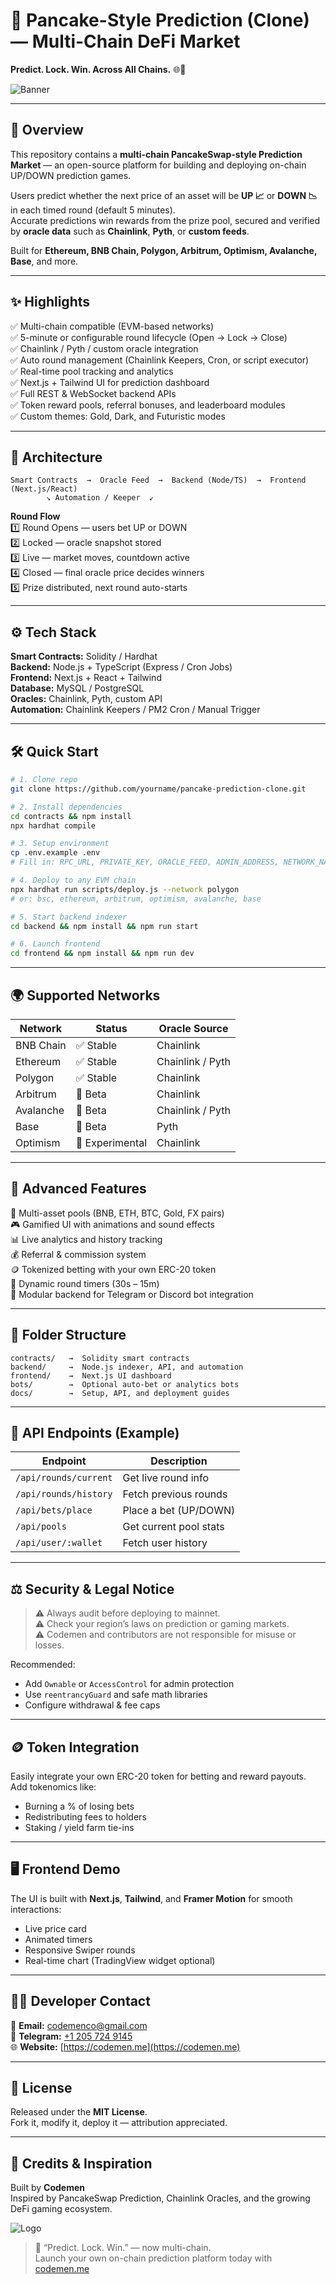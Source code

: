 # 🥞 Pancake-Style Prediction (Clone) — Multi-Chain DeFi Market
**Predict. Lock. Win. Across All Chains.** 🌐🔮  

![Banner](A_promotional_digital_graphic_design_banner_showca.png)

---

## 🚀 Overview
This repository contains a **multi-chain PancakeSwap-style Prediction Market** — an open-source platform for building and deploying on-chain UP/DOWN prediction games.

Users predict whether the next price of an asset will be **UP 📈** or **DOWN 📉** in each timed round (default 5 minutes).  
Accurate predictions win rewards from the prize pool, secured and verified by **oracle data** such as **Chainlink**, **Pyth**, or **custom feeds**.

Built for **Ethereum, BNB Chain, Polygon, Arbitrum, Optimism, Avalanche, Base**, and more.

---

## ✨ Highlights
✅ Multi-chain compatible (EVM-based networks)  
✅ 5-minute or configurable round lifecycle (Open → Lock → Close)  
✅ Chainlink / Pyth / custom oracle integration  
✅ Auto round management (Chainlink Keepers, Cron, or script executor)  
✅ Real-time pool tracking and analytics  
✅ Next.js + Tailwind UI for prediction dashboard  
✅ Full REST & WebSocket backend APIs  
✅ Token reward pools, referral bonuses, and leaderboard modules  
✅ Custom themes: Gold, Dark, and Futuristic modes  

---

## 🧩 Architecture
```
Smart Contracts  →  Oracle Feed  →  Backend (Node/TS)  →  Frontend (Next.js/React)
        ↘ Automation / Keeper  ↙
```
**Round Flow**  
1️⃣ Round Opens — users bet UP or DOWN  
2️⃣ Locked — oracle snapshot stored  
3️⃣ Live — market moves, countdown active  
4️⃣ Closed — final oracle price decides winners  
5️⃣ Prize distributed, next round auto-starts  

---

## ⚙️ Tech Stack
**Smart Contracts:** Solidity / Hardhat  
**Backend:** Node.js + TypeScript (Express / Cron Jobs)  
**Frontend:** Next.js + React + Tailwind  
**Database:** MySQL / PostgreSQL  
**Oracles:** Chainlink, Pyth, custom API  
**Automation:** Chainlink Keepers / PM2 Cron / Manual Trigger  

---

## 🛠️ Quick Start

```bash
# 1. Clone repo
git clone https://github.com/yourname/pancake-prediction-clone.git

# 2. Install dependencies
cd contracts && npm install
npx hardhat compile

# 3. Setup environment
cp .env.example .env
# Fill in: RPC_URL, PRIVATE_KEY, ORACLE_FEED, ADMIN_ADDRESS, NETWORK_NAME

# 4. Deploy to any EVM chain
npx hardhat run scripts/deploy.js --network polygon
# or: bsc, ethereum, arbitrum, optimism, avalanche, base

# 5. Start backend indexer
cd backend && npm install && npm run start

# 6. Launch frontend
cd frontend && npm install && npm run dev
```

---

## 🌍 Supported Networks
| Network | Status | Oracle Source |
|----------|---------|----------------|
| BNB Chain | ✅ Stable | Chainlink |
| Ethereum | ✅ Stable | Chainlink / Pyth |
| Polygon | ✅ Stable | Chainlink |
| Arbitrum | 🧪 Beta | Chainlink |
| Avalanche | 🧪 Beta | Chainlink / Pyth |
| Base | 🧪 Beta | Pyth |
| Optimism | 🔧 Experimental | Chainlink |

---

## 🧠 Advanced Features
🧩 Multi-asset pools (BNB, ETH, BTC, Gold, FX pairs)  
🎮 Gamified UI with animations and sound effects  
📊 Live analytics and history tracking  
💰 Referral & commission system  
🪙 Tokenized betting with your own ERC-20 token  
🔄 Dynamic round timers (30s – 15m)  
🧱 Modular backend for Telegram or Discord bot integration  

---

## 🧰 Folder Structure
```
contracts/   →  Solidity smart contracts
backend/     →  Node.js indexer, API, and automation
frontend/    →  Next.js UI dashboard
bots/        →  Optional auto-bet or analytics bots
docs/        →  Setup, API, and deployment guides
```

---

## 📡 API Endpoints (Example)
| Endpoint | Description |
|-----------|-------------|
| `/api/rounds/current` | Get live round info |
| `/api/rounds/history` | Fetch previous rounds |
| `/api/bets/place` | Place a bet (UP/DOWN) |
| `/api/pools` | Get current pool stats |
| `/api/user/:wallet` | Fetch user history |

---

## ⚖️ Security & Legal Notice
> ⚠️ Always audit before deploying to mainnet.  
> ⚠️ Check your region’s laws on prediction or gaming markets.  
> ⚠️ Codemen and contributors are not responsible for misuse or losses.

Recommended:
- Add `Ownable` or `AccessControl` for admin protection  
- Use `reentrancyGuard` and safe math libraries  
- Configure withdrawal & fee caps  

---

## 🪙 Token Integration
Easily integrate your own ERC-20 token for betting and reward payouts.  
Add tokenomics like:
- Burning a % of losing bets  
- Redistributing fees to holders  
- Staking / yield farm tie-ins  

---

## 🖥️ Frontend Demo
The UI is built with **Next.js**, **Tailwind**, and **Framer Motion** for smooth interactions:
- Live price card
- Animated timers
- Responsive Swiper rounds
- Real-time chart (TradingView widget optional)

---

## 🧑‍💻 Developer Contact
📧 **Email:** [codemenco@gmail.com](mailto:codemenco@gmail.com)  
💬 **Telegram:** [+1 205 724 9145](https://t.me/+12057249145)  
🌐 **Website:** [https://codemen.me](https://codemen.me)

---

## 📜 License
Released under the **MIT License**.  
Fork it, modify it, deploy it — attribution appreciated.

---

## 🧭 Credits & Inspiration
Built by **Codemen**  
Inspired by PancakeSwap Prediction, Chainlink Oracles, and the growing DeFi gaming ecosystem.  

![Logo](A_flat_digital_graphic_logo_features_promotional_c.png)

> 🥞 “Predict. Lock. Win.” — now multi-chain.  
> Launch your own on-chain prediction platform today with [codemen.me](https://codemen.me)
